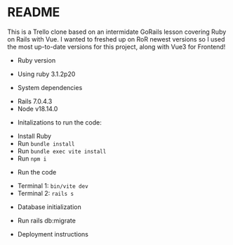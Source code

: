 # README

This is a Trello clone based on an intermidate GoRails lesson covering Ruby on Rails with Vue.
I wanted to freshed up on RoR newest versions so I used the most up-to-date versions for this project, along with Vue3 for Frontend!

* Ruby version
- Using ruby 3.1.2p20

* System dependencies
- Rails 7.0.4.3
- Node v18.14.0

* Initalizations to run the code:
- Install Ruby
- Run `bundle install`
- Run `bundle exec vite install`
- Run `npm i`

* Run the code
- Terminal 1: `bin/vite dev`
- Terminal 2: `rails s`

* Database initialization
- Run rails db:migrate

* Deployment instructions
